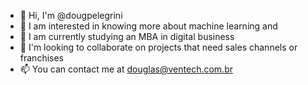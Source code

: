 - 👋 Hi, I'm @dougpelegrini
- 👀 I am interested in knowing more about machine learning and
- 🌱 I am currently studying an MBA in digital business
- 💞️ I'm looking to collaborate on projects that need sales channels or franchises
- 📫 You can contact me at douglas@ventech.com.br
